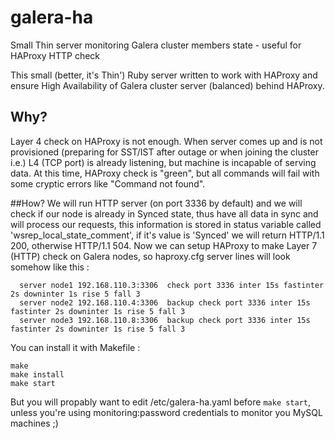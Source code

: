 # galera-ha
Small Thin server monitoring Galera cluster members state - useful for HAProxy HTTP check

This small (better, it's Thin') Ruby server written to work with HAProxy and ensure High Availability of Galera cluster server (balanced) behind HAProxy.

## Why?
Layer 4 check on HAProxy is not enough. When server comes up and is not provisioned (preparing for SST/IST after outage or when joining the cluster i.e.) L4 (TCP port) is already listening, but machine is incapable of serving data. At this time, HAProxy check is "green", but all commands will fail with some cryptic errors like "Command not found".

##How?
We will run HTTP server (on port 3336 by default) and we will check if our node is already in Synced state, thus have all data in sync and will process our requests, this information is stored in status variable called 'wsrep_local_state_comment', if it's value is 'Synced' we will return HTTP/1.1 200, otherwise HTTP/1.1 504.
Now we can setup HAProxy to make Layer 7 (HTTP) check on Galera nodes, so haproxy.cfg server lines will look somehow like this :
```
  server node1 192.168.110.3:3306  check port 3336 inter 15s fastinter 2s downinter 1s rise 5 fall 3
  server node2 192.168.110.4:3306  backup check port 3336 inter 15s fastinter 2s downinter 1s rise 5 fall 3
  server node3 192.168.110.8:3306  backup check port 3336 inter 15s fastinter 2s downinter 1s rise 5 fall 3
```

You can install it with Makefile :

```
make
make install
make start
```
But you will propably want to edit /etc/galera-ha.yaml before `make start`, unless you're using monitoring:password credentials to monitor you MySQL machines ;)
